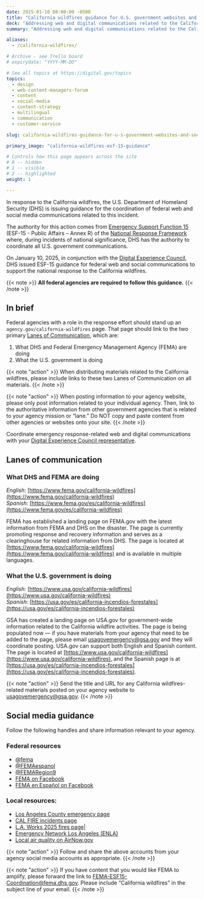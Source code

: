 ```yaml
---
date: 2025-01-10 00:00:00 -0500
title: "California wildfires guidance for U.S. government websites and social media"
deck: "Addressing web and digital communications related to the California wildfires"
summary: "Addressing web and digital communications related to the California wildfires."

aliases:
  - /california-wildfires/

# Archive - see Trello board
# expirydate: "YYYY-MM-DD"

# See all topics at https://digital.gov/topics
topics:
  - design
  - web-content-managers-forum
  - content
  - social-media
  - content-strategy
  - multilingual
  - communication
  - customer-service

slug: california-wildfires-guidance-for-u-s-government-websites-and-social-media

primary_image: "california-wildfires-esf-15-guidance"

# Controls how this page appears across the site
# 0 -- hidden
# 1 -- visible
# 2 -- highlighted
weight: 1

---
```


In response to the California wildfires, the U.S. Department of Homeland Security (DHS) is issuing guidance for the coordination of federal web and social media communications related to this incident.

The authority for this action comes from [Emergency Support Function 15](https://www.fema.gov/emergency-managers/national-preparedness/frameworks/response#esf) (ESF-15 - Public Affairs – Annex R) of the [National Response Framework](https://www.fema.gov/emergency-managers/national-preparedness/frameworks/response) where, during incidents of national significance, DHS has the authority to coordinate all U.S. government communications.

On January 10, 2025, in conjunction with the [Digital Experience Council](https://digital.gov/resources/an-introduction-to-the-digital-experience-council/), DHS issued ESF-15 guidance for federal web and social communications to support the national response to the California wildfires.

{{< note >}} **All federal agencies are required to follow this guidance.** {{< /note >}}

## In brief

Federal agencies with a role in the response effort should stand up an `agency.gov/california-wildfires` page. That page should link to the two primary [Lanes of Communication](#lanes-of-communication), which are:

1. What DHS and Federal Emergency Management Agency (FEMA) are doing
2. What the U.S. government is doing

{{< note "action" >}}
When distributing materials related to the California wildfires, please include links to these two Lanes of Communication on all materials.
{{< /note >}}

{{< note "action" >}}
When posting information to your agency website, please only post information related to your individual agency. Then, link to the authoritative information from other government agencies that is related to your agency mission or “lane.” Do NOT copy and paste content from other agencies or websites onto your site.
{{< /note >}}

Coordinate emergency response-related web and digital communications with your [Digital Experience Council representative](https://digital.gov/resources/an-introduction-to-the-digital-experience-council/#agency-members).

## Lanes of communication

### What DHS and FEMA are doing

*English*: [https://www.fema.gov/california-wildfires](https://www.fema.gov/california-wildfires)<br />
*Spanish*: [https://www.fema.gov/es/california-wildfires](https://www.fema.gov/es/california-wildfires)

FEMA has established a landing page on FEMA.gov with the latest information from FEMA and DHS on the disaster. The page is currently promoting response and recovery information and serves as a clearinghouse for related information from DHS. The page is located at [https://www.fema.gov/california-wildfires](https://www.fema.gov/california-wildfires) and is available in multiple languages.

### What the U.S. government is doing

*English*: [https://www.usa.gov/california-wildfires](https://www.usa.gov/california-wildfires)<br/>
*Spanish*: [https://usa.gov/es/california-incendios-forestales](https://usa.gov/es/california-incendios-forestales)

GSA has created a landing page on USA.gov for government-wide information related to the California wildfire activities. The page is being populated now — if you have materials from your agency that need to be added to the page, please email [usagovemergency@gsa.gov](mailto:usagovemergency@gsa.gov) and they will coordinate posting. USA.gov can support both English and Spanish content. The page is located at [https://www.usa.gov/california-wildfires](https://www.usa.gov/california-wildfires), and the Spanish page is at [https://usa.gov/es/california-incendios-forestales](https://usa.gov/es/california-incendios-forestales).

{{< note "action" >}}
Send the title and URL for any California wildfires-related materials posted on your agency website to [usagovemergency@gsa.gov](mailto:usagovemergency@gsa.gov).
{{< /note >}}

## Social media guidance

Follow the following handles and share information relevant to your agency.

### Federal resources

* [@fema](https://x.com/fema)
* [@FEMAespanol](https://x.com/femaespanol)
* [@FEMARegion9](https://x.com/FEMAregion9)
* [FEMA on Facebook](https://www.facebook.com/FEMA/)
* [FEMA en Español on Facebook](https://www.facebook.com/FEMAespanol)

### Local resources:

* [Los Angeles County emergency page](https://lacounty.gov/emergency/)
* [CAL FIRE incidents page](https://www.fire.ca.gov/incidents)
* [L.A. Works 2025 fires page|](https://www.laworks.com/2025fires)
* [Emergency Network Los Angeles (ENLA)](https://enla.org/)
* [Local air quality on AirNow.gov](https://www.airnow.gov/)

{{< note "action" >}}
Follow and share the above accounts from your agency social media accounts as appropriate.
{{< /note >}}

{{< note "action" >}}
If you have content that you would like FEMA to amplify, please forward the link to [FEMA-ESF15-Coordination@fema.dhs.gov](mailto:FEMA-ESF15-Coordination@fema.dhs.gov). Please include “California wildfires” in the subject line of your email.
{{< /note >}}
